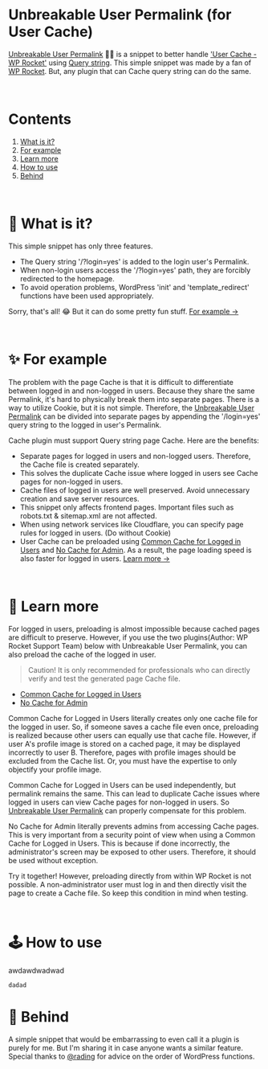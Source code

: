 # Unbreakable User Permalink (for User Cache)
<a href="https://github.com/dgnerlab/unbreakable-user-permalink">Unbreakable User Permalink</a> 💪🏻 is a snippet to better handle <a href="https://docs.wp-rocket.me/article/313-user-cache">'User Cache - WP Rocket'</a> using <a href="https://developer.wordpress.org/reference/functions/add_query_arg/">Query string</a>.
This simple snippet was made by a fan of <a href="https://wp-rocket.me/">WP Rocket</a>. But, any plugin that can Cache query string can do the same.

<br />

# Contents
1. <a href="#-what-is-it">What is it?</a>
2. <a href="#-for-example">For example</a>
3. <a href="#-learn-more">Learn more</a>
4. <a href="#-how-to-use">How to use</a>
5. <a href="#-behind">Behind</a>

<br />

# 👀 What is it?
This simple snippet has only three features.
* The Query string '/?login=yes' is added to the login user's Permalink.
* When non-login users access the '/?login=yes' path, they are forcibly redirected to the homepage.
* To avoid operation problems, WordPress 'init' and 'template_redirect' functions have been used appropriately.

Sorry, that's all! 😂 But it can do some pretty fun stuff. <a href="#-for-example">For example →</a>

<br />

# ✨ For example
The problem with the page Cache is that it is difficult to differentiate between logged in and non-logged in users. Because they share the same Permalink, it's hard to physically break them into separate pages. There is a way to utilize Cookie, but it is not simple. Therefore, the <a href="https://github.com/dgnerlab/unbreakable-user-permalink">Unbreakable User Permalink</a> can be divided into separate pages by appending the '/login=yes' query string to the logged in user's Permalink.

Cache plugin must support Query string page Cache.
Here are the benefits:
* Separate pages for logged in users and non-logged users. Therefore, the Cache file is created separately.
* This solves the duplicate Cache issue where logged in users see Cache pages for non-logged in users.
* Cache files of logged in users are well preserved. Avoid unnecessary creation and save server resources.
* This snippet only affects frontend pages. Important files such as robots.txt & sitemap.xml are not affected.
* When using network services like Cloudflare, you can specify page rules for logged in users. (Do without Cookie)
* User Cache can be preloaded using <a href="https://github.com/wp-media/wp-rocket-helpers/tree/master/cache/wp-rocket-cache-common-cache-loggedin">Common Cache for Logged in Users</a> and <a href="https://github.com/wp-media/wp-rocket-helpers/tree/master/cache/wp-rocket-no-cache-for-admins">No Cache for Admin</a>. As a result, the page loading speed is also faster for logged in users. <a href="#-learn-more">Learn more →</a>

<br />

# 📖 Learn more
For logged in users, preloading is almost impossible because cached pages are difficult to preserve. However, if you use the two plugins(Author: WP Rocket Support Team) below with Unbreakable User Permalink, you can also preload the cache of the logged in user.

> Caution! It is only recommended for professionals who can directly verify and test the generated page Cache file.

* <a href="https://github.com/wp-media/wp-rocket-helpers/tree/master/cache/wp-rocket-cache-common-cache-loggedin">Common Cache for Logged in Users</a>
* <a href="https://github.com/wp-media/wp-rocket-helpers/tree/master/cache/wp-rocket-no-cache-for-admins">No Cache for Admin</a>

Common Cache for Logged in Users literally creates only one cache file for the logged in user. So, if someone saves a cache file even once, preloading is realized because other users can equally use that cache file. However, if user A's profile image is stored on a cached page, it may be displayed incorrectly to user B. Therefore, pages with profile images should be excluded from the Cache list. Or, you must have the expertise to only objectify your profile image.

Common Cache for Logged in Users can be used independently, but permalink remains the same. This can lead to duplicate Cache issues where logged in users can view Cache pages for non-logged in users. So <a href="https://github.com/dgnerlab/unbreakable-user-permalink">Unbreakable User Permalink</a> can properly compensate for this problem.

No Cache for Admin literally prevents admins from accessing Cache pages. This is very important from a security point of view when using a Common Cache for Logged in Users. This is because if done incorrectly, the administrator's screen may be exposed to other users. Therefore, it should be used without exception.

Try it together! However, preloading directly from within WP Rocket is not possible. A non-administrator user must log in and then directly visit the page to create a Cache file. So keep this condition in mind when testing.

<br />

# 🕹 How to use
awdawdwadwad

```
dadad
```
# 🎁 Behind
A simple snippet that would be embarrassing to even call it a plugin is purely for me. But I'm sharing it in case anyone wants a similar feature. Special thanks to <a href="https://rading.kr/">@rading</a> for advice on the order of WordPress functions.
